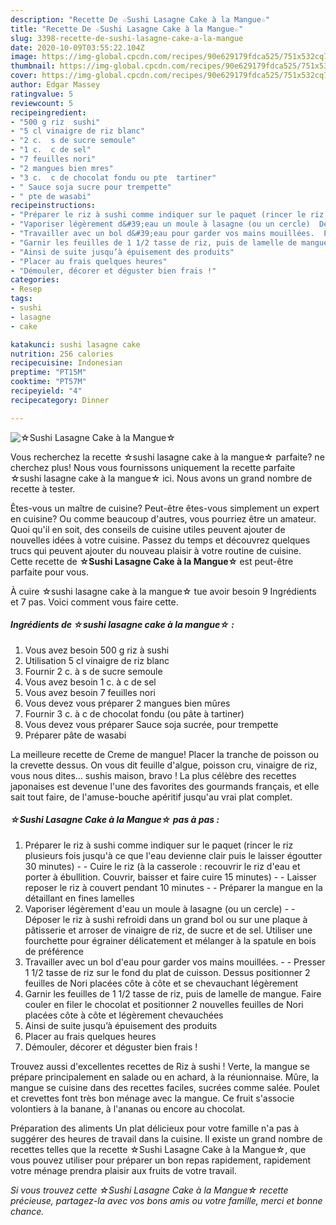 ```yaml
---
description: "Recette De ☆Sushi Lasagne Cake à la Mangue☆"
title: "Recette De ☆Sushi Lasagne Cake à la Mangue☆"
slug: 3398-recette-de-sushi-lasagne-cake-a-la-mangue
date: 2020-10-09T03:55:22.104Z
image: https://img-global.cpcdn.com/recipes/90e629179fdca525/751x532cq70/☆sushi-lasagne-cake-a-la-mangue☆-photo-principale-de-la-recette.jpg
thumbnail: https://img-global.cpcdn.com/recipes/90e629179fdca525/751x532cq70/☆sushi-lasagne-cake-a-la-mangue☆-photo-principale-de-la-recette.jpg
cover: https://img-global.cpcdn.com/recipes/90e629179fdca525/751x532cq70/☆sushi-lasagne-cake-a-la-mangue☆-photo-principale-de-la-recette.jpg
author: Edgar Massey
ratingvalue: 5
reviewcount: 5
recipeingredient:
- "500 g riz  sushi"
- "5 cl vinaigre de riz blanc"
- "2 c.  s de sucre semoule"
- "1 c.  c de sel"
- "7 feuilles nori"
- "2 mangues bien mres"
- "3 c.  c de chocolat fondu ou pte  tartiner"
- " Sauce soja sucre pour trempette"
- " pte de wasabi"
recipeinstructions:
- "Préparer le riz à sushi comme indiquer sur le paquet (rincer le riz plusieurs fois jusqu&#39;à ce que l&#39;eau devienne clair puis le laisser égoutter 30 minutes)   Cuire le riz (à la casserole : recouvrir le riz d&#39;eau et porter à ébullition. Couvrir, baisser et faire cuire 15 minutes)  Laisser reposer le riz à couvert pendant 10 minutes  Préparer la mangue en la détaillant en fines lamelles"
- "Vaporiser légèrement d&#39;eau un moule à lasagne (ou un cercle)  Déposer le riz à sushi refroidi dans un grand bol ou sur une plaque à pâtisserie et arroser de vinaigre de riz, de sucre et de sel. Utiliser une fourchette pour égrainer délicatement et mélanger à la spatule en bois de préférence"
- "Travailler avec un bol d&#39;eau pour garder vos mains mouillées.  Presser 1 1/2 tasse de riz sur le fond du plat de cuisson. Dessus positionner 2 feuilles de Nori placées côte à côte et se chevauchant légèrement"
- "Garnir les feuilles de 1 1/2 tasse de riz, puis de lamelle de mangue. Faire couler en filer le chocolat et positionner 2 nouvelles feuilles de Nori placées côte à côte et légèrement chevauchées"
- "Ainsi de suite jusqu’à épuisement des produits"
- "Placer au frais quelques heures"
- "Démouler, décorer et déguster bien frais !"
categories:
- Resep
tags:
- sushi
- lasagne
- cake

katakunci: sushi lasagne cake 
nutrition: 256 calories
recipecuisine: Indonesian
preptime: "PT15M"
cooktime: "PT57M"
recipeyield: "4"
recipecategory: Dinner

---
```



![☆Sushi Lasagne Cake à la Mangue☆](https://img-global.cpcdn.com/recipes/90e629179fdca525/751x532cq70/☆sushi-lasagne-cake-a-la-mangue☆-photo-principale-de-la-recette.jpg)

Vous recherchez la recette ☆sushi lasagne cake à la mangue☆ parfaite? ne cherchez plus! Nous vous fournissons uniquement la recette parfaite ☆sushi lasagne cake à la mangue☆ ici. Nous avons un grand nombre de recette à tester.

Êtes-vous un maître de cuisine? Peut-être êtes-vous simplement un expert en cuisine? Ou comme beaucoup d'autres, vous pourriez être un amateur. Quoi qu'il en soit, des conseils de cuisine utiles peuvent ajouter de nouvelles idées à votre cuisine. Passez du temps et découvrez quelques trucs qui peuvent ajouter du nouveau plaisir à votre routine de cuisine. Cette recette de <strong> ☆Sushi Lasagne Cake à la Mangue☆ </strong> est peut-être parfaite pour vous.

<!--inarticleads1-->

À cuire ☆sushi lasagne cake à la mangue☆ tue avoir besoin 9 Ingrédients et 7 pas. Voici comment vous faire cette.

##### Ingrédients de ☆sushi lasagne cake à la mangue☆ :

1. Vous avez besoin 500 g riz à sushi
1. Utilisation 5 cl vinaigre de riz blanc
1. Fournir 2 c. à s de sucre semoule
1. Vous avez besoin 1 c. à c de sel
1. Vous avez besoin 7 feuilles nori
1. Vous devez vous préparer 2 mangues bien mûres
1. Fournir 3 c. à c de chocolat fondu (ou pâte à tartiner)
1. Vous devez vous préparer  Sauce soja sucrée, pour trempette
1. Préparer  pâte de wasabi


La meilleure recette de Creme de mangue! Placer la tranche de poisson ou la crevette dessus. On vous dit feuille d&#39;algue, poisson cru, vinaigre de riz, vous nous dites… sushis maison, bravo ! La plus célèbre des recettes japonaises est devenue l&#39;une des favorites des gourmands français, et elle sait tout faire, de l&#39;amuse-bouche apéritif jusqu&#39;au vrai plat complet. 

<!--inarticleads2-->

##### ☆Sushi Lasagne Cake à la Mangue☆ pas à pas :

1. Préparer le riz à sushi comme indiquer sur le paquet (rincer le riz plusieurs fois jusqu&#39;à ce que l&#39;eau devienne clair puis le laisser égoutter 30 minutes)  -  - Cuire le riz (à la casserole : recouvrir le riz d&#39;eau et porter à ébullition. Couvrir, baisser et faire cuire 15 minutes) -  - Laisser reposer le riz à couvert pendant 10 minutes -  - Préparer la mangue en la détaillant en fines lamelles
1. Vaporiser légèrement d&#39;eau un moule à lasagne (ou un cercle) -  - Déposer le riz à sushi refroidi dans un grand bol ou sur une plaque à pâtisserie et arroser de vinaigre de riz, de sucre et de sel. Utiliser une fourchette pour égrainer délicatement et mélanger à la spatule en bois de préférence
1. Travailler avec un bol d&#39;eau pour garder vos mains mouillées. -  - Presser 1 1/2 tasse de riz sur le fond du plat de cuisson. Dessus positionner 2 feuilles de Nori placées côte à côte et se chevauchant légèrement
1. Garnir les feuilles de 1 1/2 tasse de riz, puis de lamelle de mangue. Faire couler en filer le chocolat et positionner 2 nouvelles feuilles de Nori placées côte à côte et légèrement chevauchées
1. Ainsi de suite jusqu’à épuisement des produits
1. Placer au frais quelques heures
1. Démouler, décorer et déguster bien frais !


Trouvez aussi d&#39;excellentes recettes de Riz à sushi ! Verte, la mangue se prépare principalement en salade ou en achard, à la réunionnaise. Mûre, la mangue se cuisine dans des recettes faciles, sucrées comme salée. Poulet et crevettes font très bon ménage avec la mangue. Ce fruit s&#39;associe volontiers à la banane, à l&#39;ananas ou encore au chocolat. 

<!--inarticleads1-->

<p>
Préparation des aliments Un plat délicieux pour votre famille n'a pas à suggérer des heures de travail dans la cuisine. Il existe un grand nombre de recettes telles que la recette ☆Sushi Lasagne Cake à la Mangue☆, que vous pouvez utiliser pour préparer un bon repas rapidement, rapidement votre ménage prendra plaisir aux fruits de votre travail.
</p>

<p>
<i>Si vous trouvez cette ☆Sushi Lasagne Cake à la Mangue☆ recette précieuse, partagez-la avec vos bons amis ou votre famille, merci et bonne chance.</i>
</p>
